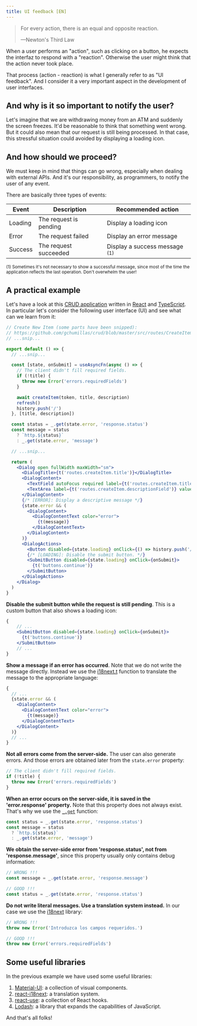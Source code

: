```yaml
---
title: UI feedback [EN]
---
```


> For every action, there is an equal and opposite reaction.
>
> —Newton's Third Law

When a user performs an "action", such as clicking on a button, he expects the interfaz to respond with a "reaction". Otherwise the user might think that the action never took place.

That process (action - reaction) is what I generally refer to as "UI feedback". And I consider it a very important aspect in the development of user interfaces.

## And why is it so important to notify the user?

Let's imagine that we are withdrawing money from an ATM and suddenly the screen freezes. It'd be reasonable to think that something went wrong. But it could also mean that our request is still being processed. In that case, this stressful situation could avoided by displaying a loading icon.

## And how should we proceed?

We must keep in mind that things can go wrong, especially when dealing with external APIs. And it's our responsibility, as programmers, to notify the user of any event.

There are basically three types of events:

| Event   | Description            | Recommended action                       |
|---      |---                     |---                                       |
| Loading | The request is pending | Display a loading icon                   |
| Error   | The request failed     | Display an error message                 |
| Success | The request succeeded  | Display a success message <sup>(1)</sup> |

<sub>(1) Sometimes it's not necessary to show a successful message, since most of the time the application reflects the last operation. Don't overwhelm the user!</sub>

## A practical example

Let's have a look at this [CRUD application](https://github.com/gchumillas/crud) written in [React](https://reactjs.org/) and [TypeScript](https://www.typescriptlang.org/). In particular let's consider the following user interface (UI) and see what can we learn from it:

```jsx
// Create New Item (some parts have been snipped):
// https://github.com/gchumillas/crud/blob/master/src/routes/CreateItemDialog.tsx
// ...snip...

export default () => {
  // ...snip...

  const [state, onSubmit] = useAsyncFn(async () => {
    // The client didn't fill required fields.
    if (!title) {
      throw new Error('errors.requiredFields')
    }

    await createItem(token, title, description)
    refresh()
    history.push('/')
  }, [title, description])

  const status = _.get(state.error, 'response.status')
  const message = status
    ? `http.${status}`
    : _.get(state.error, 'message')

  // ...snip...

  return (
    <Dialog open fullWidth maxWidth="sm">
      <DialogTitle>{t('routes.createItem.title')}</DialogTitle>
      <DialogContent>
        <TextField autoFocus required label={t('routes.createItem.titleField')} value={title} onChange={setTitle} />
        <TextArea label={t('routes.createItem.descriptionField')} value={description} onChange={setDescription} />
      </DialogContent>
      {/* [ERROR]: Display a descriptive message */}
      {state.error && (
        <DialogContent>
          <DialogContentText color="error">
            {t(message)}
          </DialogContentText>
        </DialogContent>
      )}
      <DialogActions>
        <Button disabled={state.loading} onClick={() => history.push('/')}>{t('buttons.cancel')}</Button>
        {/* [LOADING]: Disable the submit button. */}
        <SubmitButton disabled={state.loading} onClick={onSubmit}>
          {t('buttons.continue')}
        </SubmitButton>
      </DialogActions>
    </Dialog>
  )
}
```

**Disable the submit button while the request is still pending**. This is a custom button that also shows a loading icon:

```jsx
{
    // ...
    <SubmitButton disabled={state.loading} onClick={onSubmit}>
      {t('buttons.continue')}
    </SubmitButton>
    // ...
}
```

**Show a message if an error has occurred**. Note that we do not write the message directly. Instead we use the [i18next.t](https://www.i18next.com/overview/api#t) function to translate the message to the appropriate language:

```jsx
{
  // ...
  {state.error && (
    <DialogContent>
      <DialogContentText color="error">
        {t(message)}
      </DialogContentText>
    </DialogContent>
  )}
  // ...  
}
```

**Not all errors come from the server-side.** The user can also generate errors. And those errors are obtained later from the `state.error` property:

```jsx
// The client didn't fill required fields.
if (!title) {
  throw new Error('errors.requiredFields')
}
```

**When an error occurs on the server-side, it is saved in the 'error.response' property.** Note that this property does not always exist. That's why we use the [`_.get`](https://lodash.com/docs/4.17.15#get) function:

```jsx
const status = _.get(state.error, 'response.status')
const message = status
  ? `http.${status}`
  : _.get(state.error, 'message')
```

**We obtain the server-side error from 'response.status', not from 'response.message'**, since this property usually only contains debug information:

```jsx
// WRONG !!!
const message = _.get(state.error, 'response.message')

// GOOD !!!
const status = _.get(state.error, 'response.status')
```

**Do not write literal messages. Use a translation system instead.** In our case we use the [i18next](https://www.i18next.com/) library:

```jsx
// WRONG !!!
throw new Error('Introduzca los campos requeridos.')

// GOOD !!!
throw new Error('errors.requiredFields')
```

## Some useful libraries

In the previous example we have used some useful libraries:

1. [Material-UI](https://github.com/mui-org/material-ui): a collection of visual components.
2. [react-i18next](https://github.com/i18next/react-i18next): a translation system.
3. [react-use](https://github.com/streamich/react-use): a collection of React hooks.
4. [Lodash](https://lodash.com): a library that expands the capabilities of JavaScript.

And that's all folks!
